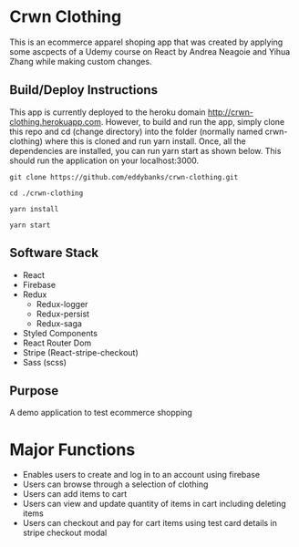 # Crwn Clothing

This is an ecommerce apparel shoping app that was created by applying some ascpects of a Udemy course on React by Andrea Neagoie and Yihua Zhang while making custom changes.

## Build/Deploy Instructions

This app is currently deployed to the heroku domain http://crwn-clothing.herokuapp.com. However, to build and run the app, simply clone this repo and cd (change directory) into the folder (normally named crwn-clothing) where this is cloned and run yarn install.
Once, all the dependencies are installed, you can run yarn start as shown below. This should run the application on your localhost:3000.


`git clone https://github.com/eddybanks/crwn-clothing.git`

`cd ./crwn-clothing`

`yarn install`

`yarn start`

## Software Stack
- React
- Firebase
- Redux
  - Redux-logger
  - Redux-persist
  - Redux-saga
- Styled Components
- React Router Dom
- Stripe (React-stripe-checkout)
- Sass (scss)

## Purpose
A demo application to test ecommerce shopping

# Major Functions
- Enables users to create and log in to an account using firebase
- Users can browse through a selection of clothing
- Users can add items to cart
- Users can view and update quantity of items in cart including deleting items
- Users can checkout and pay for cart items using test card details in stripe checkout modal


